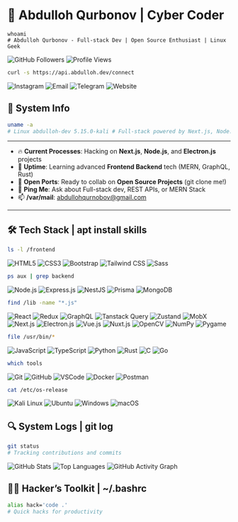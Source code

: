 # 👾 Abdulloh Qurbonov | Cyber Coder

```
whoami
# Abdulloh Qurbonov - Full-stack Dev | Open Source Enthusiast | Linux Geek
```
<img src="https://img.shields.io/github/followers/abdullohqurbon0v?style=social" alt="GitHub Followers">
<img src="https://komarev.com/ghpvc/?username=abdullohqurbon0v&#x26;label=Profile%20Views&#x26;color=0e75b6&#x26;style=plastic" alt="Profile Views">

```bash
curl -s https://api.abdulloh.dev/connect
```

<img src="https://img.shields.io/badge/Instagram-f542e0?style=for-the-badge&#x26;logo=instagram&#x26;logoColor=white" alt="Instagram"> <img src="https://img.shields.io/badge/Email-D14836?style=for-the-badge&#x26;logo=gmail&#x26;logoColor=white" alt="Email"> <img src="https://img.shields.io/badge/Telegram-26A5E4?style=for-the-badge&#x26;logo=telegram&#x26;logoColor=white" alt="Telegram"> <img src="https://img.shields.io/badge/Website-000000?style=for-the-badge&#x26;logo=vercel&#x26;logoColor=white" alt="Website">

## 🚀 System Info

```bash
uname -a
# Linux abdulloh-dev 5.15.0-kali # Full-stack powered by Next.js, Node.js, Electron.js
```
---

- 🔥 **Current Processes**: Hacking on **Next.js**, **Node.js**, and **Electron.js** projects
- 🌱 **Uptime**: Learning advanced **Frontend Backend** tech (MERN, GraphQL, Rust)
- 🤝 **Open Ports**: Ready to collab on **Open Source Projects** (git clone me!)
- 💬 **Ping Me**: Ask about Full-stack dev, REST APIs, or MERN Stack
- 📫 **/var/mail**: abdullohqurnobov@gmail.com

---

## 🛠️ Tech Stack | apt install skills
```bash
ls -l /frontend
```
<img src="https://img.shields.io/badge/HTML5-E34F26?style=for-the-badge&#x26;logo=html5&#x26;logoColor=white" alt="HTML5"> <img src="https://img.shields.io/badge/CSS3-1572B6?style=for-the-badge&#x26;logo=css3&#x26;logoColor=white" alt="CSS3"> <img src="https://img.shields.io/badge/Bootstrap-7952B3?style=for-the-badge&#x26;logo=bootstrap&#x26;logoColor=white" alt="Bootstrap"> <img src="https://img.shields.io/badge/Tailwind_CSS-38B2AC?style=for-the-badge&#x26;logo=tailwind-css&#x26;logoColor=white" alt="Tailwind CSS"> <img src="https://img.shields.io/badge/Sass-CC6699?style=for-the-badge&#x26;logo=sass&#x26;logoColor=white" alt="Sass">
```bash
ps aux | grep backend
```
<img src="https://img.shields.io/badge/Node.js-339933?style=for-the-badge&#x26;logo=nodedotjs&#x26;logoColor=white" alt="Node.js"> <img src="https://img.shields.io/badge/Express.js-000000?style=for-the-badge&#x26;logo=express&#x26;logoColor=white" alt="Express.js"> <img src="https://img.shields.io/badge/NestJS-E0234E?style=for-the-badge&#x26;logo=nestjs&#x26;logoColor=white" alt="NestJS"> <img src="https://img.shields.io/badge/Prisma-2D3748?style=for-the-badge&#x26;logo=prisma&#x26;logoColor=white" alt="Prisma"> <img src="https://img.shields.io/badge/MongoDB-47A248?style=for-the-badge&#x26;logo=mongodb&#x26;logoColor=white" alt="MongoDB">

```bash
find /lib -name "*.js"
```
<img src="https://img.shields.io/badge/React-61DAFB?style=for-the-badge&#x26;logo=react&#x26;logoColor=black" alt="React"> <img src="https://img.shields.io/badge/Redux-764ABC?style=for-the-badge&#x26;logo=redux&#x26;logoColor=white" alt="Redux"> <img src="https://img.shields.io/badge/GraphQL-E10098?style=for-the-badge&#x26;logo=graphql&#x26;logoColor=white" alt="GraphQL"> <img src="https://img.shields.io/badge/Tanstack_Query-FF4154?style=flat-square&#x26;logo=react-query&#x26;logoColor=white" alt="Tanstack Query"> <img src="https://img.shields.io/badge/Zustand-000000?style=for-the-badge&#x26;logo=react&#x26;logoColor=white" alt="Zustand"> <img src="https://img.shields.io/badge/MobX-FF9955?style=for-the-badge&#x26;logo=mobx&#x26;logoColor=white" alt="MobX"> <img src="https://img.shields.io/badge/Next.js-000000?style=for-the-badge&#x26;logo=nextdotjs&#x26;logoColor=white" alt="Next.js"> <img src="https://img.shields.io/badge/Electron-47848F?style=for-the-badge&#x26;logo=electron&#x26;logoColor=white" alt="Electron.js"> <img src="https://img.shields.io/badge/Vue.js-4FC08D?style=for-the-badge&#x26;logo=vue.js&#x26;logoColor=white" alt="Vue.js"> <img src="https://img.shields.io/badge/Nuxt.js-00C58E?style=for-the-badge&#x26;logo=nuxtdotjs&#x26;logoColor=white" alt="Nuxt.js"> <img src="https://img.shields.io/badge/OpenCV-5C3EE8?style=for-the-badge&#x26;logo=opencv&#x26;logoColor=white" alt="OpenCV"> <img src="https://img.shields.io/badge/NumPy-013243?style=for-the-badge&#x26;logo=numpy&#x26;logoColor=white" alt="NumPy"> <img src="https://img.shields.io/badge/Pygame-3776AB?style=for-the-badge&#x26;logo=python&#x26;logoColor=white" alt="Pygame">

```bash
file /usr/bin/*
```

<img src="https://img.shields.io/badge/JavaScript-F7DF1E?style=for-the-badge&#x26;logo=javascript&#x26;logoColor=black" alt="JavaScript"> <img src="https://img.shields.io/badge/TypeScript-007ACC?style=for-the-badge&#x26;logo=typescript&#x26;logoColor=white" alt="TypeScript"> <img src="https://img.shields.io/badge/Python-3776AB?style=for-the-badge&#x26;logo=python&#x26;logoColor=white" alt="Python"> <img src="https://img.shields.io/badge/Rust-000000?style=for-the-badge&#x26;logo=rust&#x26;logoColor=white" alt="Rust"> <img src="https://img.shields.io/badge/C-00599C?style=for-the-badge&#x26;logo=c&#x26;logoColor=white" alt="C"> <img src="https://img.shields.io/badge/Go-00ADD8?style=for-the-badge&#x26;logo=go&#x26;logoColor=white" alt="Go">

```bash
which tools
```
<img src="https://img.shields.io/badge/Git-F05032?style=for-the-badge&#x26;logo=git&#x26;logoColor=white" alt="Git"> <img src="https://img.shields.io/badge/GitHub-181717?style=for-the-badge&#x26;logo=github&#x26;logoColor=white" alt="GitHub"> <img src="https://img.shields.io/badge/Visual_Studio_Code-0078D4?style=for-the-badge&#x26;logo=visual-studio-code&#x26;logoColor=white" alt="VSCode"> <img src="https://img.shields.io/badge/Docker-2496ED?style=for-the-badge&#x26;logo=docker&#x26;logoColor=white" alt="Docker"> <img src="https://img.shields.io/badge/Postman-FF6C37?style=for-the-badge&#x26;logo=postman&#x26;logoColor=white" alt="Postman">

```bash
cat /etc/os-release
```
<img src="https://img.shields.io/badge/Kali_Linux-557C94?style=for-the-badge&#x26;logo=kali-linux&#x26;logoColor=white" alt="Kali Linux"> <img src="https://img.shields.io/badge/Ubuntu-E95420?style=for-the-badge&#x26;logo=ubuntu&#x26;logoColor=white" alt="Ubuntu"> <img src="https://img.shields.io/badge/Windows-0078D6?style=for-the-badge&#x26;logo=windows&#x26;logoColor=white" alt="Windows"> <img src="https://img.shields.io/badge/macOS-000000?style=for-the-badge&#x26;logo=apple&#x26;logoColor=white" alt="macOS">

## 🔍 System Logs | git log
```bash
git status
# Tracking contributions and commits
```
<img src="https://github-readme-stats.vercel.app/api?username=abdullohqurbon0v&#x26;show_icons=true&#x26;theme=tokyonight" alt="GitHub Stats">

<img src="https://github-readme-stats.vercel.app/api/top-langs/?username=abdullohqurbon0v&#x26;layout=compact&#x26;theme=tokyonight" alt="Top Languages">

<img src="https://github-readme-activity-graph.vercel.app/graph?username=abdullohqurbon0v&#x26;bg_color=0d1117&#x26;color=00aaff&#x26;line=0077ff&#x26;point=66ccff&#x26;area=true" alt="GitHub Activity Graph">

## 🧑‍💻 Hacker’s Toolkit | ~/.bashrc

```bash
alias hack='code .'
# Quick hacks for productivity
```
